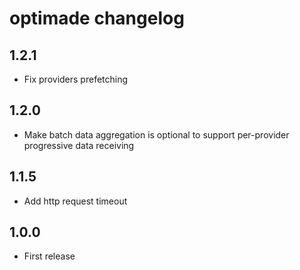 # optimade changelog

## 1.2.1

* Fix providers prefetching

## 1.2.0

* Make batch data aggregation is optional to support per-provider progressive data receiving

## 1.1.5

* Add http request timeout

## 1.0.0

* First release

